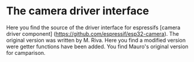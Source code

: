 # The camera driver interface
Here you find the source of the driver interface for espressifs [camera driver component] (https://github.com/espressif/esp32-camera). The original version was written by M. Riva. Here you find a modified version were getter functions have been added.
You find Mauro's original version for camparison.
